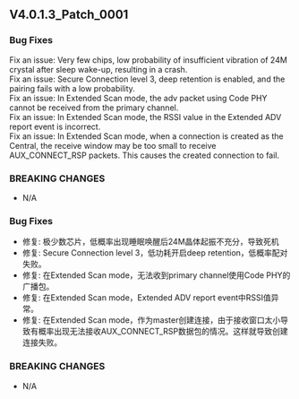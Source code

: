 ## V4.0.1.3_Patch_0001

### Bug Fixes
Fix an issue: Very few chips, low probability of insufficient vibration of 24M crystal after sleep wake-up, resulting in a crash.  
Fix an issue: Secure Connection level 3, deep retention is enabled, and the pairing fails with a low probability.  
Fix an issue: In Extended Scan mode, the adv packet using Code PHY cannot be received from the primary channel.  
Fix an issue: In Extended Scan mode, the RSSI value in the Extended ADV report event is incorrect.  
Fix an issue: In Extended Scan mode, when a connection is created as the Central, the receive window may be too small to receive AUX_CONNECT_RSP packets. This causes the created connection to fail.  


### BREAKING CHANGES
  - N/A


### Bug Fixes
* 修复: 极少数芯片，低概率出现睡眠唤醒后24M晶体起振不充分，导致死机
* 修复: Secure Connection level 3，低功耗开启deep retention，低概率配对失败。
* 修复: 在Extended Scan mode，无法收到primary channel使用Code PHY的广播包。
* 修复: 在Extended Scan mode，Extended ADV report event中RSSI值异常。
* 修复: 在Extended Scan mode，作为master创建连接，由于接收窗口太小导致有概率出现无法接收AUX_CONNECT_RSP数据包的情况。这样就导致创建连接失败。

### BREAKING CHANGES
  - N/A